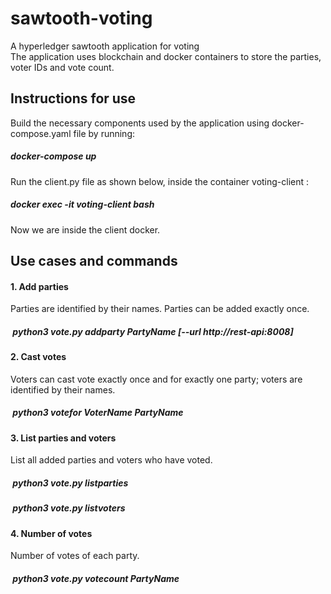# sawtooth-voting
A hyperledger sawtooth application for voting<br/>
The application uses blockchain and docker containers to store the parties, voter IDs and vote count.<br/>

## Instructions for use
Build the necessary components used by the application using docker-compose.yaml file by running: 
  ##### docker-compose up
  Run the client.py file as shown below, inside the container voting-client :
  ##### docker exec -it voting-client bash
  Now we are inside the client docker.
## Use cases and commands
 #### 1. <b>Add parties</b>
 Parties are identified by their names. Parties can be added exactly once.<br/>
 ##### &nbsp;python3 vote.py addparty PartyName [--url http://rest-api:8008]
 #### 2. <b>Cast votes</b>
 Voters can cast vote exactly once and for exactly one party; voters are identified by their names.
 ##### &nbsp;python3 votefor VoterName PartyName
 #### 3. <b>List parties and voters</b>
 List all added parties and voters who have voted.
 ##### &nbsp;python3 vote.py listparties
 ##### &nbsp;python3 vote.py listvoters
 #### 4. <b>Number of votes</b>
 Number of votes of each party.
 ##### &nbsp;python3 vote.py votecount PartyName
